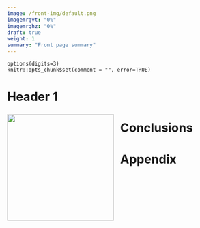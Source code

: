 ```yaml
---
image: /front-img/default.png
imagemrgvt: "0%"
imagemrghz: "0%"
draft: true
weight: 1
summary: "Front page summary"
---
```


```{r echo=FALSE}
options(digits=3)
knitr::opts_chunk$set(comment = "", error=TRUE)
```

# Header 1

<img
  id='front-img' src='/front-img/default.png'
  style='float: left; margin: 5px 15px 5px 0;' width='250'
/>

# Conclusions

<!-- this is populated by JS in feedback.html partial -->
<div id='feedback-cont'></div>

# Appendix
